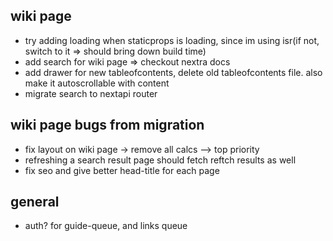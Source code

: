 ## wiki page

- try adding loading when staticprops is loading, since im using isr(if not, switch to it => should bring down build time)
- add search for wiki page => checkout nextra docs
- add drawer for new tableofcontents, delete old tableofcontents file. also make it autoscrollable with content
- migrate search to nextapi router

## wiki page bugs from migration

- fix layout on wiki page -> remove all calcs --> top priority
- refreshing a search result page should fetch reftch results as well
- fix seo and give better head-title for each page

## general

- auth? for guide-queue, and links queue
